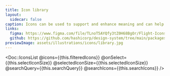 ```yaml
---
title: Icon library
layout:
  sidecar: false
caption: Icons can be used to support and enhance meaning and can help call out information.
links:
  figma: https://www.figma.com/file/TLnoT5AYQfy3tZ0H68BgOr/Flight-Icons?node-id=164%3A0
  github: https://github.com/hashicorp/design-system/tree/main/packages/flight-icons
previewImage: assets/illustrations/icons/library.jpg
---
```


<Doc::IconsList
  @icons={{this.filteredIcons}}
  @onSelect={{this.selectIconSize}}
  @selectedIconSize={{this.selectedIconSize}}
  @searchQuery={{this.searchQuery}}
  @searchIcons={{this.searchIcons}}
/>